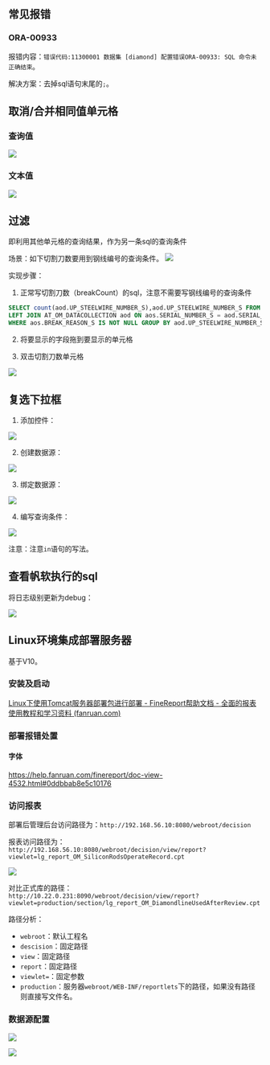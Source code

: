 ## 常见报错

### ORA-00933

报错内容：`错误代码:11300001 数据集 [diamond] 配置错误ORA-00933: SQL 命令未正确结束`。

解决方案：去掉sql语句末尾的`;`。

## 取消/合并相同值单元格

### 查询值

![](attachments/Pasted%20image%2020230322094839.png)

### 文本值

![](attachments/Pasted%20image%2020230322094923.png)

## 过滤

即利用其他单元格的查询结果，作为另一条sql的查询条件

场景：如下切割刀数要用到钢线编号的查询条件。
![](attachments/Pasted%20image%2020230322152559.png)

实现步骤：

1. 正常写切割刀数（breakCount）的sql，注意不需要写钢线编号的查询条件

```sql
SELECT count(aod.UP_STEELWIRE_NUMBER_S),aod.UP_STEELWIRE_NUMBER_S FROM AT_OM_SECTIONPROCESSEXC aos 
LEFT JOIN AT_OM_DATACOLLECTION aod ON aos.SERIAL_NUMBER_S = aod.SERIAL_NUMBER_S 
WHERE aos.BREAK_REASON_S IS NOT NULL GROUP BY aod.UP_STEELWIRE_NUMBER_S
```

2. 将要显示的字段拖到要显示的单元格

4. 双击切割刀数单元格

![](attachments/Pasted%20image%2020230322152841.png)

## 复选下拉框

1. 添加控件：

![](attachments/Pasted%20image%2020230412152826.png)

2. 创建数据源：

![](attachments/Pasted%20image%2020230412152952.png)

3. 绑定数据源：

![](attachments/Pasted%20image%2020230412153102.png)

4. 编写查询条件：

![](attachments/Pasted%20image%2020230412153202.png)

注意：注意`in`语句的写法。

## 查看帆软执行的sql

将日志级别更新为debug：

![](attachments/Pasted%20image%2020230606144731.png)

## Linux环境集成部署服务器

基于V10。

### 安装及启动

[Linux下使用Tomcat服务器部署包进行部署 - FineReport帮助文档 - 全面的报表使用教程和学习资料 (fanruan.com)](https://help.fanruan.com/finereport10.0/doc-view-2919.html)

### 部署报错处置

#### 字体

https://help.fanruan.com/finereport/doc-view-4532.html#0ddbbab8e5c10176

### 访问报表

部署后管理后台访问路径为：`http://192.168.56.10:8080/webroot/decision`

报表访问路径为：`http://192.168.56.10:8080/webroot/decision/view/report?viewlet=lg_report_OM_SiliconRodsOperateRecord.cpt`

![](attachments/Pasted%20image%2020230606173624.png)

对比正式库的路径：`http://10.22.0.231:8090/webroot/decision/view/report?viewlet=production/section/lg_report_OM_DiamondlineUsedAfterReview.cpt`

路径分析：

- `webroot`：默认工程名
- `descision`：固定路径
- `view`：固定路径
- `report`：固定路径
- `viewlet=`：固定参数
- `production`：服务器`webroot/WEB-INF/reportlets`下的路径，如果没有路径则直接写文件名。

### 数据源配置

![](attachments/Pasted%20image%2020230606173903.png)

![](attachments/Pasted%20image%2020230606173940.png)

